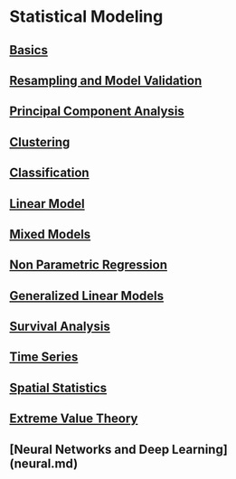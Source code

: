 # Statistical Modeling

## [Basics](Basics.md)
## [Resampling and Model Validation](Resampling_and_Model_Validation.md)
## [Principal Component Analysis](Principal_Component_Analysis.md)
## [Clustering](Clustering.md)
## [Classification](Classification.md)
## [Linear Model](Linear_Model.md)
## [Mixed Models](Mixed_Models.md)
## [Non Parametric Regression](Non_Parametric_Regression.md)
## [Generalized Linear Models](Generalized_Linear_Models.md)
## [Survival Analysis](Survival_Analysis.md)
## [Time Series](Time_Series.md)
## [Spatial Statistics](Spatial_Statistics.md)
## [Extreme Value Theory](Extreme_Value_Theory.md)
## [Neural Networks and Deep Learning] (neural.md)



